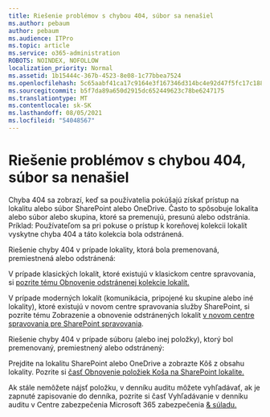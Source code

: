 ```yaml
---
title: Riešenie problémov s chybou 404, súbor sa nenašiel
ms.author: pebaum
author: pebaum
ms.audience: ITPro
ms.topic: article
ms.service: o365-administration
ROBOTS: NOINDEX, NOFOLLOW
localization_priority: Normal
ms.assetid: 1b15444c-367b-4523-8e08-1c77bbea7524
ms.openlocfilehash: 5c65aabf41ca17c9164e3f167346d314bc4e92d47f5fc17c188f12819b0a2cfa
ms.sourcegitcommit: b5f7da89a650d2915dc652449623c78be6247175
ms.translationtype: MT
ms.contentlocale: sk-SK
ms.lasthandoff: 08/05/2021
ms.locfileid: "54048567"
---
```

# <a name="troubleshoot-error-404-file-not-found"></a>Riešenie problémov s chybou 404, súbor sa nenašiel

Chyba 404 sa zobrazí, keď sa používatelia pokúšajú získať prístup na lokalitu alebo súbor SharePoint alebo OneDrive. Často to spôsobuje lokalita alebo súbor alebo skupina, ktoré sa premenujú, presunú alebo odstránia. Príklad: Používateľom sa pri pokuse o prístup k koreňovej kolekcii lokalít vyskytne chyba 404 a táto kolekcia bola odstránená.

Riešenie chyby 404 v prípade lokality, ktorá bola premenovaná, premiestnená alebo odstránená:

V prípade klasických lokalít, ktoré existujú v klasickom centre spravovania, si [pozrite tému Obnovenie odstránenej kolekcie lokalít.](https://docs.microsoft.com/sharepoint/restore-deleted-site-collection)

V prípade moderných lokalít (komunikácia, pripojené ku skupine alebo iné lokality), ktoré existujú v novom centre spravovania služby SharePoint, si pozrite tému Zobrazenie a obnovenie odstránených lokalít [v novom centre spravovania pre SharePoint spravovania](https://docs.microsoft.com/sharepoint/restore-deleted-site-collection).

Riešenie chyby 404 v prípade súboru (alebo inej položky), ktorý bol premenovaný, premiestnený alebo odstránený:

Prejdite na lokalitu SharePoint alebo OneDrive a zobrazte Kôš z obsahu lokality. Pozrite si [časť Obnovenie položiek Koša na SharePoint lokalite.](https://support.office.com/article/Restore-items-in-the-Recycle-Bin-of-a-SharePoint-site-6df466b6-55f2-4898-8d6e-c0dff851a0be#ID0EAADAAA=Online)

Ak stále nemôžete nájsť položku, v denníku auditu môžete vyhľadávať, ak je zapnuté zapisovanie do denníka, pozrite si časť Vyhľadávanie v denníku auditu v Centre zabezpečenia Microsoft 365 zabezpečenia [& súladu.](https://docs.microsoft.com/microsoft-365/compliance/search-the-audit-log-in-security-and-compliance)
